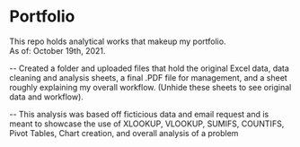 # Portfolio
This repo holds analytical works that makeup my portfolio.  
As of: October 19th, 2021. 

-- Created a folder and uploaded files that hold the original Excel data,
data cleaning and analysis sheets, a final .PDF file for management, and a sheet roughly explaining my overall workflow.
(Unhide these sheets to see original data and workflow). 

-- This analysis was based off ficticious data and email request and is meant to showcase the use of
XLOOKUP, VLOOKUP, SUMIFS, COUNTIFS, Pivot Tables, Chart creation, and overall analysis of a problem

